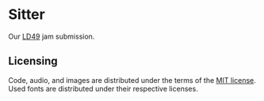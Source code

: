 # Sitter
Our [LD49] jam submission.

## Licensing
Code, audio, and images are distributed under the terms of the [MIT license].  
Used fonts are distributed under their respective licenses.

[MIT license]: ./LICENSE
[LD49]:        https://ldjam.com/events/ludum-dare/49/sitter
